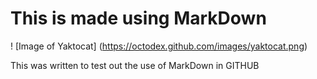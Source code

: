 # This is made using MarkDown

! [Image of Yaktocat] (https://octodex.github.com/images/yaktocat.png)






















This was written to test out the use of MarkDown in GITHUB
